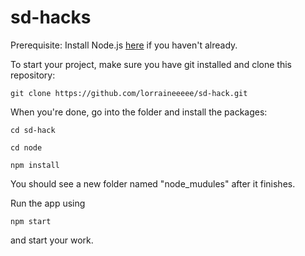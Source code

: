 # sd-hacks
Prerequisite: Install Node.js [here](https://nodejs.org/en/download/package-manager/) if you haven't already.

To start your project, make sure you have git installed and clone this repository:

`git clone https://github.com/lorraineeeee/sd-hack.git`

When you're done, go into the folder and install the packages:

`cd sd-hack`

`cd node`

`npm install`

You should see a new folder named "node_mudules" after it finishes.

Run the app using 

`npm start` 

and start your work.
